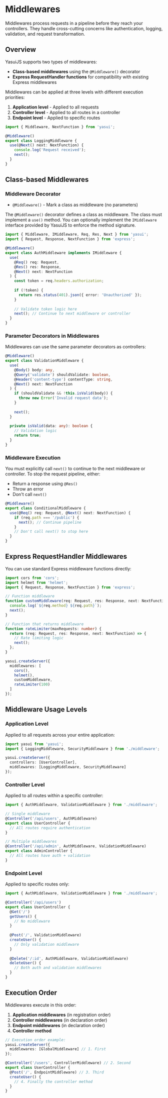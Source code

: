 # Middlewares

Middlewares process requests in a pipeline before they reach your controllers. They handle cross-cutting concerns like authentication, logging, validation, and request transformation.

## Overview

YasuiJS supports two types of middlewares:
- **Class-based middlewares** using the `@Middleware()` decorator
- **Express RequestHandler functions** for compatibility with existing Express middlewares

Middlewares can be applied at three levels with different execution priorities:
1. **Application level** - Applied to all requests
2. **Controller level** - Applied to all routes in a controller  
3. **Endpoint level** - Applied to specific routes

```typescript
import { Middleware, NextFunction } from 'yasui';

@Middleware()
export class LoggingMiddleware {
  use(@Next() next: NextFunction) {
    console.log('Request received');
    next();
  }
}
```

## Class-based Middlewares

### Middleware Decorator

- `@Middleware()` - Mark a class as middleware (no parameters)

The `@Middleware()` decorator defines a class as middleware. The class must implement a `use()` method. You can optionally implement the `IMiddleware` interface provided by YasuiJS to enforce the method signature.

```typescript
import { Middleware, IMiddleware, Req, Res, Next } from 'yasui';
import { Request, Response, NextFunction } from 'express';

@Middleware()
export class AuthMiddleware implements IMiddleware {
  use(
    @Req() req: Request,
    @Res() res: Response,
    @Next() next: NextFunction
  ) {
    const token = req.headers.authorization;
    
    if (!token) {
      return res.status(401).json({ error: 'Unauthorized' });
    }
    
    // Validate token logic here
    next(); // Continue to next middleware or controller
  }
}
```

### Parameter Decorators in Middlewares

Middlewares can use the same parameter decorators as controllers:

```typescript
@Middleware()
export class ValidationMiddleware {
  use(
    @Body() body: any,
    @Query('validate') shouldValidate: boolean,
    @Header('content-type') contentType: string,
    @Next() next: NextFunction
  ) {
    if (shouldValidate && !this.isValid(body)) {
      throw new Error('Invalid request data');
    }
    
    next();
  }
  
  private isValid(data: any): boolean {
    // Validation logic
    return true;
  }
}
```

### Middleware Execution

You must explicitly call `next()` to continue to the next middleware or controller. To stop the request pipeline, either:
- Return a response using `@Res()`
- Throw an error
- Don't call `next()`

```typescript
@Middleware()
export class ConditionalMiddleware {
  use(@Req() req: Request, @Next() next: NextFunction) {
    if (req.path === '/public') {
      next(); // Continue pipeline
    }
    // Don't call next() to stop here
  }
}
```

## Express RequestHandler Middlewares

You can use standard Express middleware functions directly:

```typescript
import cors from 'cors';
import helmet from 'helmet';
import { Request, Response, NextFunction } from 'express';

// Function middleware
function customMiddleware(req: Request, res: Response, next: NextFunction) {
  console.log(`${req.method} ${req.path}`);
  next();
}

// Function that returns middleware
function rateLimiter(maxRequests: number) {
  return (req: Request, res: Response, next: NextFunction) => {
    // Rate limiting logic
    next();
  };
}

yasui.createServer({
  middlewares: [
    cors(),
    helmet(),
    customMiddleware,
    rateLimiter(100)
  ]
});
```

## Middleware Usage Levels

### Application Level

Applied to all requests across your entire application:

```typescript
import yasui from 'yasui';
import { LoggingMiddleware, SecurityMiddleware } from './middleware';

yasui.createServer({
  controllers: [UserController],
  middlewares: [LoggingMiddleware, SecurityMiddleware]
});
```

### Controller Level

Applied to all routes within a specific controller:

```typescript
import { AuthMiddleware, ValidationMiddleware } from './middleware';

// Single middleware
@Controller('/api/users', AuthMiddleware)
export class UserController {
  // All routes require authentication
}

// Multiple middlewares
@Controller('/api/admin', AuthMiddleware, ValidationMiddleware)
export class AdminController {
  // All routes have auth + validation
}
```

### Endpoint Level

Applied to specific routes only:

```typescript
import { AuthMiddleware, ValidationMiddleware } from './middleware';

@Controller('/api/users')
export class UserController {
  @Get('/')
  getUsers() {
    // No middleware
  }
  
  @Post('/', ValidationMiddleware)
  createUser() {
    // Only validation middleware
  }
  
  @Delete('/:id', AuthMiddleware, ValidationMiddleware)
  deleteUser() {
    // Both auth and validation middlewares
  }
}
```

## Execution Order

Middlewares execute in this order:

1. **Application middlewares** (in registration order)
2. **Controller middlewares** (in declaration order)
3. **Endpoint middlewares** (in declaration order)
4. **Controller method**

```typescript
// Execution order example:
yasui.createServer({
  middlewares: [GlobalMiddleware] // 1. First
});

@Controller('/users', ControllerMiddleware) // 2. Second
export class UserController {
  @Post('/', EndpointMiddleware) // 3. Third
  createUser() {
    // 4. Finally the controller method
  }
}
```
